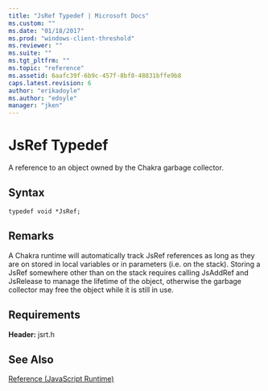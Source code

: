 ```yaml
---
title: "JsRef Typedef | Microsoft Docs"
ms.custom: ""
ms.date: "01/18/2017"
ms.prod: "windows-client-threshold"
ms.reviewer: ""
ms.suite: ""
ms.tgt_pltfrm: ""
ms.topic: "reference"
ms.assetid: 6aafc39f-6b9c-457f-8bf0-48831bffe9b8
caps.latest.revision: 6
author: "erikadoyle"
ms.author: "edoyle"
manager: "jken"
---
```

# JsRef Typedef
A reference to an object owned by the Chakra garbage collector.  
  
## Syntax  
  
```  
typedef void *JsRef;  
```  
  
## Remarks  
 A Chakra runtime will automatically track JsRef references as long as they are on stored in local variables or in parameters (i.e. on the stack). Storing a JsRef somewhere other than on the stack requires calling JsAddRef and JsRelease to manage the lifetime of the object, otherwise the garbage collector may free the object while it is still in use.  
  
## Requirements  
 **Header:** jsrt.h  
  
## See Also  
 [Reference (JavaScript Runtime)](../chakra-hosting/reference-javascript-runtime.md)